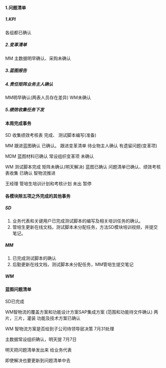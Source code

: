 #### 1.问题清单

##### 1.KPI

各组都已确认

##### 2.变革清单

MM 主数据明早确认、采购未确认

##### 3.蓝图报告

##### 4.责任矩阵业务主人确认

MM明早确认(两表人员存在差异) WM未确认

##### 5.绩效收集任务下发



#### 本周完成事务

SD 收集绩效考核表 完成、 测试脚本编写(准备)

MM 跟进蓝图确认 已确认。 跟进变革清单 待业物主人确认 有遗留问题(变革项)

MDM 蓝图材料已确认 常设组织变革项 未确认

WM 测试脚本完成 矩阵未确认(明天解决) 蓝图已确认 问题清单已确认、绩效考核表收集 已确认 智物流推进

王经理 管培生培训计划和考核计划 未出 暂停

#### 各模块除五项之外完成的其他事务

##### SD

1. 业务代表和关键用户已完成测试脚本的编写及相关培训任务的确认。
2. 管培生更新在线文档，测试脚本未分配任务，方法SD模块培训视频，并提交笔记。

##### MM

1. 已完成测试脚本的确认
2. 后勤更新在线文档，测试脚本未分配任务，MM管培生提交笔记

##### WM





#### 蓝图问题清单

SD已完成

WM智物流的覆盖方案和功能设计方案SAP集成方案 (范围和功能待文件确认) 两片，三片，灌装 功能及技术方案已确认

WM 智物流方案是否给到子公司待领导层决策 7月31处理

主数据常设组织确认，明天提  7月7日



明天把问题清单发出来 给业务代表

即使解决也要更新到问题清单中去



